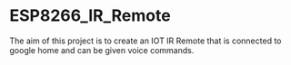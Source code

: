 # ESP8266_IR_Remote
The aim of this project is to create an IOT IR Remote that is connected to google home and can be given voice commands.

